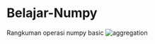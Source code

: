 # Belajar-Numpy
Rangkuman operasi numpy basic
![aggregation](https://user-images.githubusercontent.com/4969745/163825564-731665be-19a7-4276-9ac4-db5492029ff8.JPG)
